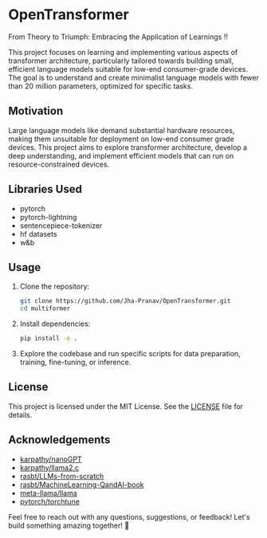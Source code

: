# OpenTransformer

From Theory to Triumph: Embracing the Application of Learnings !!

This project focuses on learning and implementing various aspects of transformer architecture, particularly tailored towards building small, efficient language models suitable for low-end consumer-grade devices. The goal is to understand and create minimalist language models with fewer than 20 million parameters, optimized for specific tasks.

## Motivation

Large language models like demand substantial hardware resources, making them unsuitable for deployment on low-end consumer grade devices. This project aims to explore transformer architecture, develop a deep understanding, and implement efficient models that can run on resource-constrained devices.

## Libraries Used

- pytorch
- pytorch-lightning
- sentencepiece-tokenizer
- hf datasets
- w&b

## Usage

1. Clone the repository:

   ```bash
   git clone https://github.com/Jha-Pranav/OpenTransformer.git
   cd multiformer
   ```

2. Install dependencies:

   ```bash
   pip install -e .
   ```

3. Explore the codebase and run specific scripts for data preparation, training, fine-tuning, or inference.

## License

This project is licensed under the MIT License. See the [LICENSE](multiformer/LICENSE) file for details.

## Acknowledgements

- [karpathy/nanoGPT](https://github.com/karpathy/nanoGPT)
- [karpathy/llama2.c](https://github.com/karpathy/llama2.c)
- [rasbt/LLMs-from-scratch](https://github.com/rasbt/LLMs-from-scratch)
- [rasbt/MachineLearning-QandAI-book](https://github.com/rasbt/MachineLearning-QandAI-book)
- [meta-llama/llama](https://github.com/meta-llama/llama)
- [pytorch/torchtune](https://github.com/pytorch/torchtune)

Feel free to reach out with any questions, suggestions, or feedback! Let's build something amazing together! 🚀
